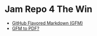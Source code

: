 # Jam Repo 4 The Win

- [GitHub Flavored Markdown (GFM)](https://en.wikipedia.org/wiki/Markdown#GitHub_Flavored_Markdown_(GFM))
- [GFM to PDF?](https://github.com/Jakkins/Github-Curiosity/blob/master/MD2PDF.md)

